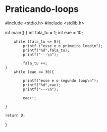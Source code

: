 # Praticando-loops

#include <stdio.h>
#include <stdlib.h>

int main()
{
    int fala_tu = 1;
    int eae = 10;

        while (fala_tu <= 8){
            printf ("esse e o primeiro loop\n");
            printf("%d",fala_tu);
            printf("---\n");

            fala_tu ++;
    }
        while (eae <= 30){

            printf("esse e o segundo loop\n");
            printf("%d",eae);
            printf("---\n");

            eae++;

    }

    return 0;
}
